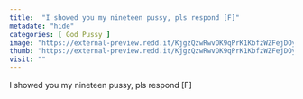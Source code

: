 ```yaml
---
title:  "I showed you my nineteen pussy, pls respond [F]"
metadate: "hide"
categories: [ God Pussy ]
image: "https://external-preview.redd.it/KjgzQzwRwvOK9qPrK1KbfzWZFejDOyZ2xcVt33oz6B0.jpg?auto=webp&s=5f901644ffc0bf627670afd13ebc95536f3bddba"
thumb: "https://external-preview.redd.it/KjgzQzwRwvOK9qPrK1KbfzWZFejDOyZ2xcVt33oz6B0.jpg?width=1080&crop=smart&auto=webp&s=216e16e4e1b989c1e5d1a1371a43b116a49b8458"
visit: ""
---
```

I showed you my nineteen pussy, pls respond [F]
